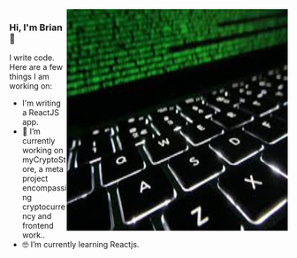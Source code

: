 <img align="right" src="https://github.com/briandcase/briandcase/blob/master/keyboard.jpg" alt="keyboard with lighting effects" width=400px height=400px/>

### Hi, I'm Brian 👋

I write code.  Here are a few things I am working on: 

- I'm writing a ReactJS app.
- 📱  I’m currently working on myCryptoStore, a meta project encompassing cryptocurrency and frontend work..
- 🤓 I’m currently learning Reactjs.
